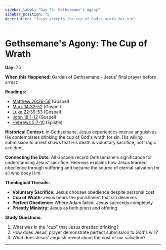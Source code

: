 ```yaml
---
sidebar_label: "Day 75: Gethsemane's Agony"
sidebar_position: 75
description: "Jesus accepts the cup of God's wrath for sin"
---
```


# Gethsemane's Agony: The Cup of Wrath

**Day:** 75

**When this Happened:** Garden of Gethsemane - Jesus' final prayer before arrest

**Readings:**
- [Matthew 26:36-56](https://www.biblegateway.com/passage/?search=Matthew+26%3A36-56) (Gospel)
- [Mark 14:32-52](https://www.biblegateway.com/passage/?search=Mark+14%3A32-52) (Gospel)
- [Luke 22:39-53](https://www.biblegateway.com/passage/?search=Luke+22%3A39-53) (Gospel)
- [John 18:1-12](https://www.biblegateway.com/passage/?search=John+18%3A1-12) (Gospel)
- [Hebrews 5:7-10](https://www.biblegateway.com/passage/?search=Hebrews+5%3A7-10) (Epistle)

**Historical Context:** In Gethsemane, Jesus experiences intense anguish as He contemplates drinking the cup of God's wrath for sin. His willing submission to arrest shows that His death is voluntary sacrifice, not tragic accident.

**Connecting the Dots:** All Gospels record Gethsemane's significance for understanding Jesus' sacrifice. Hebrews explains how Jesus learned obedience through suffering and became the source of eternal salvation for all who obey Him.

****Theological Threads:****
- **Voluntary Sacrifice:** Jesus chooses obedience despite personal cost
- **Cup of Wrath:** Jesus bears the punishment that sin deserves
- **Perfect Obedience:** Where Adam failed, Jesus succeeds completely
- **Priestly Ministry:** Jesus as both priest and offering

**Study Questions:**
1. What was in the "cup" that Jesus dreaded drinking?
2. How does Jesus' prayer demonstrate perfect submission to God's will?
3. What does Jesus' anguish reveal about the cost of our salvation?

---